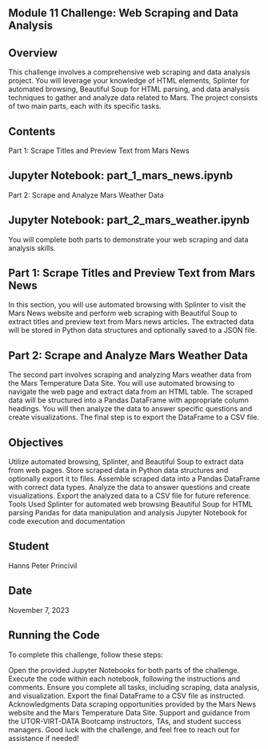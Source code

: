 ## Module 11 Challenge: Web Scraping and Data Analysis

## Overview

This challenge involves a comprehensive web scraping and data analysis project. You will leverage your knowledge of HTML elements, Splinter for automated browsing, Beautiful Soup for HTML parsing, and data analysis techniques to gather and analyze data related to Mars. The project consists of two main parts, each with its specific tasks.

## Contents

Part 1: Scrape Titles and Preview Text from Mars News

## Jupyter Notebook: part_1_mars_news.ipynb

Part 2: Scrape and Analyze Mars Weather Data

## Jupyter Notebook: part_2_mars_weather.ipynb

You will complete both parts to demonstrate your web scraping and data analysis skills.

## Part 1: Scrape Titles and Preview Text from Mars News

In this section, you will use automated browsing with Splinter to visit the Mars News website and perform web scraping with Beautiful Soup to extract titles and preview text from Mars news articles. The extracted data will be stored in Python data structures and optionally saved to a JSON file.

## Part 2: Scrape and Analyze Mars Weather Data

The second part involves scraping and analyzing Mars weather data from the Mars Temperature Data Site. You will use automated browsing to navigate the web page and extract data from an HTML table. The scraped data will be structured into a Pandas DataFrame with appropriate column headings. You will then analyze the data to answer specific questions and create visualizations. The final step is to export the DataFrame to a CSV file.

## Objectives

Utilize automated browsing, Splinter, and Beautiful Soup to extract data from web pages.
Store scraped data in Python data structures and optionally export it to files.
Assemble scraped data into a Pandas DataFrame with correct data types.
Analyze the data to answer questions and create visualizations.
Export the analyzed data to a CSV file for future reference.
Tools Used
Splinter for automated web browsing
Beautiful Soup for HTML parsing
Pandas for data manipulation and analysis
Jupyter Notebook for code execution and documentation

## Student

Hanns Peter Princivil

## Date

November 7, 2023

## Running the Code

To complete this challenge, follow these steps:

Open the provided Jupyter Notebooks for both parts of the challenge.
Execute the code within each notebook, following the instructions and comments.
Ensure you complete all tasks, including scraping, data analysis, and visualization.
Export the final DataFrame to a CSV file as instructed.
Acknowledgments
Data scraping opportunities provided by the Mars News website and the Mars Temperature Data Site.
Support and guidance from the UTOR-VIRT-DATA Bootcamp instructors, TAs, and student success managers.
Good luck with the challenge, and feel free to reach out for assistance if needed!